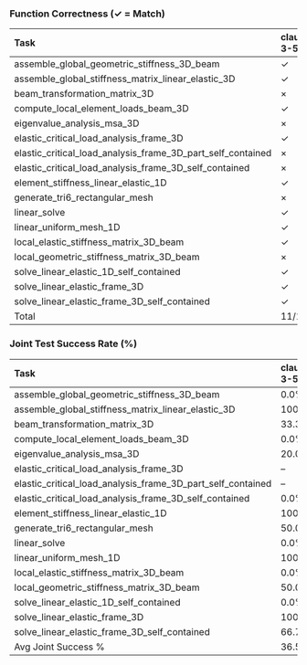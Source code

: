 ### Function Correctness (✓ = Match)

| Task                                                        | claude-3-5   | deepseek-chat   | gemini-flash   | gemini-pro   | gpt-4o   |
|:------------------------------------------------------------|:-------------|:----------------|:---------------|:-------------|:---------|
| assemble_global_geometric_stiffness_3D_beam                 | ✓            | ×               | ✓              | ✓            | ✓        |
| assemble_global_stiffness_matrix_linear_elastic_3D          | ✓            | ✓               | ✓              | ×            | ✓        |
| beam_transformation_matrix_3D                               | ×            | ×               | ×              | ×            | ✓        |
| compute_local_element_loads_beam_3D                         | ✓            | ✓               | ✓              | ×            | ✓        |
| eigenvalue_analysis_msa_3D                                  | ×            | ×               | ×              | ×            | ×        |
| elastic_critical_load_analysis_frame_3D                     | ✓            | ✓               | ×              | ×            | ✓        |
| elastic_critical_load_analysis_frame_3D_part_self_contained | ×            | ×               | ×              | ×            | ×        |
| elastic_critical_load_analysis_frame_3D_self_contained      | ×            | ×               | ×              | ×            | ×        |
| element_stiffness_linear_elastic_1D                         | ✓            | ✓               | ✓              | ×            | ✓        |
| generate_tri6_rectangular_mesh                              | ×            | ✓               | ×              | ×            | ×        |
| linear_solve                                                | ✓            | ×               | ×              | ✓            | ✓        |
| linear_uniform_mesh_1D                                      | ✓            | ✓               | ✓              | ✓            | ✓        |
| local_elastic_stiffness_matrix_3D_beam                      | ✓            | ×               | ×              | ×            | ✓        |
| local_geometric_stiffness_matrix_3D_beam                    | ×            | ×               | ×              | ×            | ×        |
| solve_linear_elastic_1D_self_contained                      | ✓            | ✓               | ×              | ×            | ✓        |
| solve_linear_elastic_frame_3D                               | ✓            | ✓               | ✓              | ×            | ✓        |
| solve_linear_elastic_frame_3D_self_contained                | ✓            | ×               | ×              | ×            | ×        |
| Total                                                       | 11/17        | 8/17            | 6/17           | 3/17         | 11/17    |

### Joint Test Success Rate (%)

| Task                                                        | claude-3-5   | deepseek-chat   | gemini-flash   | gemini-pro   | gpt-4o   |
|:------------------------------------------------------------|:-------------|:----------------|:---------------|:-------------|:---------|
| assemble_global_geometric_stiffness_3D_beam                 | 0.0%         | 0.0%            | 0.0%           | 0.0%         | 0.0%     |
| assemble_global_stiffness_matrix_linear_elastic_3D          | 100.0%       | 0.0%            | 100.0%         | 0.0%         | 0.0%     |
| beam_transformation_matrix_3D                               | 33.3%        | 66.7%           | 33.3%          | 33.3%        | 33.3%    |
| compute_local_element_loads_beam_3D                         | 0.0%         | 75.0%           | –              | 0.0%         | 75.0%    |
| eigenvalue_analysis_msa_3D                                  | 20.0%        | 0.0%            | 0.0%           | 0.0%         | 0.0%     |
| elastic_critical_load_analysis_frame_3D                     | –            | 0.0%            | –              | –            | 0.0%     |
| elastic_critical_load_analysis_frame_3D_part_self_contained | –            | –               | –              | –            | 0.0%     |
| elastic_critical_load_analysis_frame_3D_self_contained      | 0.0%         | –               | –              | –            | 0.0%     |
| element_stiffness_linear_elastic_1D                         | 100.0%       | 100.0%          | 100.0%         | 100.0%       | 100.0%   |
| generate_tri6_rectangular_mesh                              | 50.0%        | –               | –              | 50.0%        | 100.0%   |
| linear_solve                                                | 0.0%         | 0.0%            | 0.0%           | 0.0%         | 0.0%     |
| linear_uniform_mesh_1D                                      | 100.0%       | 100.0%          | 100.0%         | 100.0%       | 100.0%   |
| local_elastic_stiffness_matrix_3D_beam                      | 0.0%         | –               | 0.0%           | 100.0%       | 50.0%    |
| local_geometric_stiffness_matrix_3D_beam                    | 50.0%        | –               | 50.0%          | 0.0%         | 50.0%    |
| solve_linear_elastic_1D_self_contained                      | 0.0%         | –               | 50.0%          | 100.0%       | 50.0%    |
| solve_linear_elastic_frame_3D                               | 100.0%       | 100.0%          | 50.0%          | 0.0%         | 0.0%     |
| solve_linear_elastic_frame_3D_self_contained                | 66.7%        | –               | 33.3%          | 33.3%        | 33.3%    |
| Avg Joint Success %                                         | 36.5%        | 26.0%           | 30.4%          | 30.4%        | 34.8%    |

